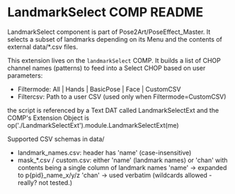 # LandmarkSelect COMP README

LandmarkSelect component is part of Pose2Art/PoseEffect_Master. It selects a subset of landmarks depending on its Menu and the contents of external data/*.csv files.

This extension lives on the `landmarkSelect` COMP. It builds a list of CHOP
channel names (patterns) to feed into a Select CHOP based on user parameters:
- Filtermode: All | Hands | BasicPose | Face | CustomCSV
- Filtercsv:  Path to a user CSV (used only when Filtermode=CustomCSV)

the script is referenced by a Text DAT called LandmarkSelectExt
and the COMP's Extension Object is op('./LandmarkSelectExt').module.LandmarkSelectExt(me)

Supported CSV schemas in data/
- landmark_names.csv:       header has 'name' (case-insensitive)
- mask_*.csv / custom.csv: either 'name' (landmark names) or 'chan'
with contents being a single column of landmark names 
'name'  -> expanded to p{pid}_name_x/y/z
'chan'  -> used verbatim (wildcards allowed - really? not tested.)
